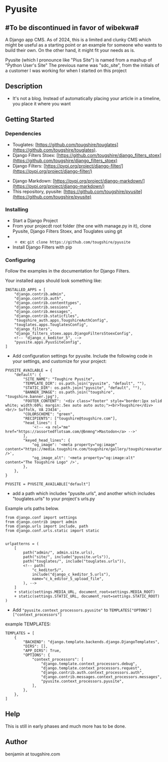 # Pyusite

## #To be discontinued in favor of wibekwa# ##

A Django app CMS.  As of 2024, this is a limited and clunky CMS which might be useful as a starting point or an example for someone who wants to build their own.  On the other hand, it might fit your needs as is.

Pyusite (which I pronounce like "Pius Site") is named from a mashup of "Python User's Site"  The previous name was "sdc_site", from the initials of a customer I was working for when I started on this project

## Description

* It's not a blog.  Instead of automatically placing your article in a timeline, you place it where you want

## Getting Started

### Dependencies

* Touglates: [https://github.com/tougshire/touglates](https://github.com/tougshire/touglates).
* Django Filters Stoex: [https://github.com/tougshire/django_filters_stoex](https://github.com/tougshire/django_filters_stoex)
* Django Filters: [https://pypi.org/project/django-filter/](https://pypi.org/project/django-filter/)
<!-- * Django C_KEditor 5: [https://pypi.org/project/django-c_keditor-5/](https://pypi.org/project/django-c_keditor-5/) -->
* Django Markdown: [https://pypi.org/project/django-markdown/](https://pypi.org/project/django-markdown/)
* This repository, pyusite: [https://github.com/tougshire/pyusite](https://github.com/tougshire/pyusite)

### Installing

* Start a Django Project
* From your projecdt root folder (the one with manage.py in it), clone Pyusite, Django Filters Stoex, and Touglates using git
* * ex: `git clone https://github.com/tougshire/pyusite`
* Install Django Filters with pip
<!-- * Install Django Filters and Django C_KEditor 5 with pip -->

### Configuring

<!-- Follow the examples in the documentation for Django Filters and Django C_KEDitor 5. You don't have to configure Django Markdown  -->
Follow the examples in the documentation for Django Filters.

Your installed apps should look something like:

```
INSTALLED_APPS = [
    "django.contrib.admin",
    "django.contrib.auth",
    "django.contrib.contenttypes",
    "django.contrib.sessions",
    "django.contrib.messages",
    "django.contrib.staticfiles",
    "tougshire_auth.apps.TougshireAuthConfig",
    "touglates.apps.TouglatesConfig",
    "django_filters",
    "django_filters_stoex.apps.DjangoFiltersStoexConfig",
    <!-- "django_c_keditor_5", -->
    "pyusite.apps.PyusSiteConfig",
]
```
* Add configuration settings for pyusite.  Include the following code in your settings, and customize for your project:

```
PYUSITE_AVAILABLE = {
    "default": {
        "SITE_NAME": "Toughire Pyusite",
        "TEMPLATE_DIR": os.path.join("pyusite", "default", ""),
        "STATIC_DIR": os.path.join("pyusite", "default", ""),
        "BANNER_IMAGE": os.path.join("tougshire", "tougshire.banner.jpg"),
        "FOOTER_CONTENT": '<div class="footer" style="border:1px solid white; width:60%; margin:.5ex auto auto auto;"><br>Tougshire</div><br/> Suffolk, VA 23434',
        "COLORSCHEME": "green",
        "RECIPIENTS": ["tougshire@tougshire.com"],
        "head_lines": [
            '<!-- <a rel="me" href="https://assortedflotsam.com/@bnmng">Mastodon</a> -->'
        ],
        "keyed_head_lines": {
            "og_image": '<meta property="og:image" content="https://media.tougshire.com/tougshire/gallery/tougshireavatar.png" />',
            "og_image_alt": '<meta property="og:image:alt" content="The Tougshire Logo" />',
        },
    },
}

PYUSITE = PYUSITE_AVAILABLE["default"]

```
* add a path which includes "pyusite.urls", and another which includes "touglates.urls" to your project's urls.py
<!-- * add urls for c_keditor 5 -->

Example urls paths below.

```
from django.conf import settings
from django.contrib import admin
from django.urls import include, path
from django.conf.urls.static import static


urlpatterns = (
    [
        path("admin/", admin.site.urls),
        path("site/", include("pyusite.urls")),
        path("touglates/", include("touglates.urls")),
        <!-- path(
            "c_keditor5/",
            include("django_c_keditor_5.urls"),
            name="c_k_editor_5_upload_file",
        ), -->
    ]
    + static(settings.MEDIA_URL, document_root=settings.MEDIA_ROOT)
    + static(settings.STATIC_URL, document_root=settings.STATIC_ROOT)
)
```

* Add `"pyusite.context_processors.pyusite"` to `TEMPLATES["OPTONS"]["context_processors"]`

example TEMPLATES:

```
TEMPLATES = [
    {
        "BACKEND": "django.template.backends.django.DjangoTemplates",
        "DIRS": [],
        "APP_DIRS": True,
        "OPTIONS": {
            "context_processors": [
                "django.template.context_processors.debug",
                "django.template.context_processors.request",
                "django.contrib.auth.context_processors.auth",
                "django.contrib.messages.context_processors.messages",
                "pyusite.context_processors.pyusite",
            ],
        },
    },
]
```
## Help

This is still in early phases and much more has to be done.

## Author

benjamin at tougshire.com

